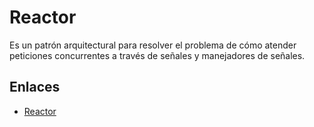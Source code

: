 # Reactor

Es un patrón arquitectural para resolver el problema de cómo atender peticiones concurrentes a través de señales y manejadores de señales.


## Enlaces
* [Reactor](https://es.wikipedia.org/wiki/Reactor_%28patr%C3%B3n_de_dise%C3%B1o%29)

